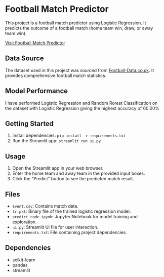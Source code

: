# Football Match Predictor

This project is a football match predictor using Logistic Regression. It predicts the outcome of a football match (home team win, draw, or away team win).

[Visit Football Match Predictor](https://pavanshelke-football-match-prediction.onrender.com)


## Data Source

The dataset used in this project was sourced from [Football-Data.co.uk](http://football-data.co.uk/data.php). It provides comprehensive football match statistics.

## Model Performance

I have performed Logistic Regression and Random Rorest Classification on the dataset with Logistic Regression giving the highest accuracy of 60.00%
## Getting Started

1. Install dependencies: `pip install -r requirements.txt`
2. Run the Streamlit app: `streamlit run ui.py`

## Usage

1. Open the Streamlit app in your web browser.
2. Enter the home team and away team in the provided input boxes.
3. Click the "Predict" button to see the predicted match result.

## Files

- `event.csv`: Contains match data.
- `lr.pkl`: Binary file of the trained logistic regression model.
- `predict_code.ipynb`: Jupyter Notebook for model training and exploration.
- `ui.py`: Streamlit UI file for user interaction.
- `requirements.txt`: File containing project dependencies.

## Dependencies

- scikit-learn
- pandas
- streamlit

